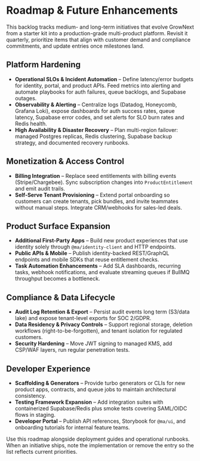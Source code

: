 # Roadmap & Future Enhancements

This backlog tracks medium- and long-term initiatives that evolve GrowNext from a
starter kit into a production-grade multi-product platform. Revisit it quarterly,
prioritize items that align with customer demand and compliance commitments, and
update entries once milestones land.

## Platform Hardening

- **Operational SLOs & Incident Automation** – Define latency/error budgets for
  identity, portal, and product APIs. Feed metrics into alerting and automate
  playbooks for auth failures, queue backlogs, and Supabase outages.
- **Observability & Alerting** – Centralize logs (Datadog, Honeycomb, Grafana Loki),
  expose dashboards for auth success rates, queue latency, Supabase error codes,
  and set alerts for SLO burn rates and Redis health.
- **High Availability & Disaster Recovery** – Plan multi-region failover: managed
  Postgres replicas, Redis clustering, Supabase backup strategy, and documented
  recovery runbooks.

## Monetization & Access Control

- **Billing Integration** – Replace seed entitlements with billing events
  (Stripe/Chargebee). Sync subscription changes into `ProductEntitlement` and emit
  audit trails.
- **Self-Serve Tenant Provisioning** – Extend portal onboarding so customers can
  create tenants, pick bundles, and invite teammates without manual steps. Integrate
  CRM/webhooks for sales-led deals.

## Product Surface Expansion

- **Additional First-Party Apps** – Build new product experiences that use identity
  solely through `@ma/identity-client` and HTTP endpoints.
- **Public APIs & Mobile** – Publish identity-backed REST/GraphQL endpoints and
  mobile SDKs that reuse entitlement checks.
- **Task Automation Enhancements** – Add SLA dashboards, recurring tasks, webhook
  notifications, and evaluate streaming queues if BullMQ throughput becomes a
  bottleneck.

## Compliance & Data Lifecycle

- **Audit Log Retention & Export** – Persist audit events long term (S3/data lake)
  and expose tenant-level exports for SOC 2/GDPR.
- **Data Residency & Privacy Controls** – Support regional storage, deletion
  workflows (right-to-be-forgotten), and tenant isolation for regulated customers.
- **Security Hardening** – Move JWT signing to managed KMS, add CSP/WAF layers, run
  regular penetration tests.

## Developer Experience

- **Scaffolding & Generators** – Provide turbo generators or CLIs for new product
  apps, contracts, and queue jobs to maintain architectural consistency.
- **Testing Framework Expansion** – Add integration suites with containerized
  Supabase/Redis plus smoke tests covering SAML/OIDC flows in staging.
- **Developer Portal** – Publish API references, Storybook for `@ma/ui`, and
  onboarding tutorials for internal feature teams.

Use this roadmap alongside deployment guides and operational runbooks. When an
initiative ships, note the implementation or remove the entry so the list reflects
current priorities.
